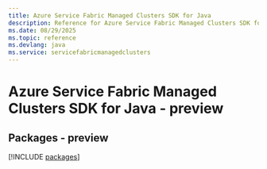 ```yaml
---
title: Azure Service Fabric Managed Clusters SDK for Java
description: Reference for Azure Service Fabric Managed Clusters SDK for Java
ms.date: 08/29/2025
ms.topic: reference
ms.devlang: java
ms.service: servicefabricmanagedclusters
---
```

# Azure Service Fabric Managed Clusters SDK for Java - preview
## Packages - preview
[!INCLUDE [packages](service-fabric-managed-clusters-index.md)]